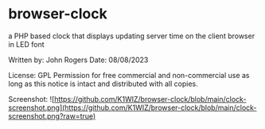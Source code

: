 # browser-clock
a PHP based clock that displays updating server time on the client browser in LED font

Written by: John Rogers
Date: 08/08/2023

License: GPL
Permission for free commercial and non-commercial use as long as this notice is intact and distributed with all copies.

Screenshot:
![https://github.com/K1WIZ/browser-clock/blob/main/clock-screenshot.png](https://github.com/K1WIZ/browser-clock/blob/main/clock-screenshot.png?raw=true)

